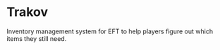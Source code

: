 # Trakov

Inventory management system for EFT to help players figure out which items they still need.

